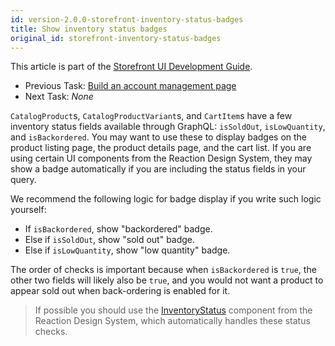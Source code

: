 ```yaml
---
id: version-2.0.0-storefront-inventory-status-badges
title: Show inventory status badges
original_id: storefront-inventory-status-badges
---
```


This article is part of the [Storefront UI Development Guide](./storefront-intro.md).
- Previous Task: [Build an account management page](./storefront-account-management.md)
- Next Task: *None*

`CatalogProduct`s, `CatalogProductVariant`s, and `CartItem`s have a few inventory status fields available through GraphQL: `isSoldOut`, `isLowQuantity`, and `isBackordered`. You may want to use these to display badges on the product listing page, the product details page, and the cart list. If you are using certain UI components from the Reaction Design System, they may show a badge automatically if you are including the status fields in your query.

We recommend the following logic for badge display if you write such logic yourself:
- If `isBackordered`, show "backordered" badge.
- Else if `isSoldOut`, show "sold out" badge.
- Else if `isLowQuantity`, show "low quantity" badge.

The order of checks is important because when `isBackordered` is `true`, the other two fields will likely also be `true`, and you would not want a product to appear sold out when back-ordering is enabled for it.

> If possible you should use the [InventoryStatus](https://designsystem.reactioncommerce.com/#!/InventoryStatus) component from the Reaction Design System, which automatically handles these status checks.
